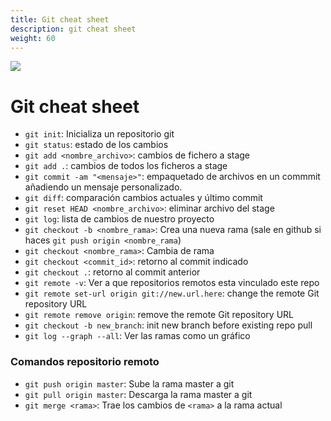 ```yaml
---
title: Git cheat sheet
description: git cheat sheet
weight: 60
---
```

![](https://api.brandy.run/core/core-logo-wide)

# Git cheat sheet

- `git init`: Inicializa un repositorio git
- `git status`: estado de los cambios
- `git add <nombre_archivo>`: cambios de fichero a stage
- `git add .`: cambios de todos los ficheros a stage
- `git commit -am "<mensaje>"`: empaquetado de archivos en un commmit añadiendo un mensaje personalizado.
- `git diff`: comparación cambios actuales y último commit
- `git reset HEAD <nombre_archivo>`: eliminar archivo del stage
- `git log`: lista de cambios de nuestro proyecto
- `git checkout -b <nombre_rama>`: Crea una nueva rama (sale en github si haces `git push origin <nombre_rama`)
- `git checkout <nombre_rama>`: Cambia de rama
- `git checkout <commit_id>`: retorno al commit indicado
- `git checkout .`: retorno al commit anterior
- `git remote -v`: Ver a que repositorios remotos esta vinculado este repo
- `git remote set-url origin git://new.url.here`: change the remote Git repository URL
- `git remote remove origin`: remove the remote Git repository URL
- `git checkout -b new_branch`: init new branch before existing repo pull
- `git log --graph --all`: Ver las ramas como un gráfico

### Comandos repositorio remoto

- `git push origin master`: Sube la rama master a git
- `git pull origin master`: Descarga la rama master a git
- `git merge <rama>`: Trae los cambios de `<rama>` a la rama actual
